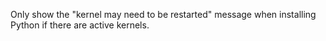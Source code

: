 Only show the "kernel may need to be restarted" message when installing Python if there are active kernels.